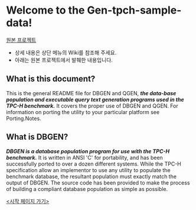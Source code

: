 # Welcome to the Gen-tpch-sample-data!

[원본 프로젝트](https://github.com/electrum/tpch-dbgen)

* 상세 내용은 상단 메뉴의 Wiki를 참조해 주세요.
* 아래는 원본 프로젝트에서 발췌한 내용입니다.

## What is this document?

This is the general README file for DBGEN and QGEN, _**the data-base population and executable query text generation programs used in the TPC-H benchmark.**_ It covers the proper use of DBGEN and QGEN. For information on porting the utility to your particular platform see Porting.Notes.

## What is DBGEN?

_**DBGEN is a database population program for use with the TPC-H benchmark.**_ It is written in ANSI 'C' for portability, and has been successfully ported to over a dozen different systems. While the TPC-H specification allow an implementor to use any utility to populate the benchmark database, the resultant population must exactly match the output of DBGEN. The source code has been provided to make the process of building a compliant database population as simple as possible.

[<시작 페이지 가기>](https://github.com/ghahm/Gen-tpch-sample-data/blob/master/Contents/01.%20TPC-H%20%EB%8D%B0%EC%9D%B4%ED%84%B0%20%EC%8A%A4%ED%82%A4%EB%A7%88%20%EB%B0%8F%20%EA%B4%80%EB%A0%A8%20%EC%9E%90%EB%A3%8C.md)
